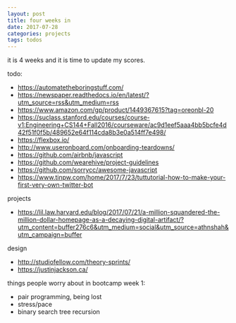 ```yaml
---
layout: post
title: four weeks in
date: 2017-07-28
categories: projects
tags: todos
---
```


it is 4 weeks and it is time to update my scores.

todo:
- https://automatetheboringstuff.com/
- https://newspaper.readthedocs.io/en/latest/?utm_source=rss&utm_medium=rss
- https://www.amazon.com/gp/product/1449367615?tag=oreonbl-20
- https://suclass.stanford.edu/courses/course-v1:Engineering+CS144+Fall2016/courseware/ac9d1eef5aaa4bb5bcfe4d42f51f0f5b/489652e64f114cda8b3e0a514ff7e498/
- https://flexbox.io/
- http://www.useronboard.com/onboarding-teardowns/
- https://github.com/airbnb/javascript
- https://github.com/wearehive/project-guidelines
- https://github.com/sorrycc/awesome-javascript
- https://www.tinpw.com/home/2017/7/23/tuttutorial-how-to-make-your-first-very-own-twitter-bot


projects
- https://lil.law.harvard.edu/blog/2017/07/21/a-million-squandered-the-million-dollar-homepage-as-a-decaying-digital-artifact/?utm_content=buffer276c6&utm_medium=social&utm_source=athnshah&utm_campaign=buffer

design
- http://studiofellow.com/theory-sprints/
- https://justinjackson.ca/

things people worry about in bootcamp week 1:

- pair programming, being lost
- stress/pace
- binary search tree recursion

